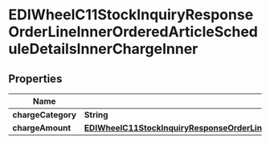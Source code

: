 

# EDIWheelC11StockInquiryResponseOrderLineInnerOrderedArticleScheduleDetailsInnerChargeInner


## Properties

| Name | Type | Description | Notes |
|------------ | ------------- | ------------- | -------------|
|**chargeCategory** | **String** |  |  [optional] |
|**chargeAmount** | [**EDIWheelC11StockInquiryResponseOrderLineInnerOrderedArticleScheduleDetailsInnerChargeInnerChargeAmount**](EDIWheelC11StockInquiryResponseOrderLineInnerOrderedArticleScheduleDetailsInnerChargeInnerChargeAmount.md) |  |  [optional] |




